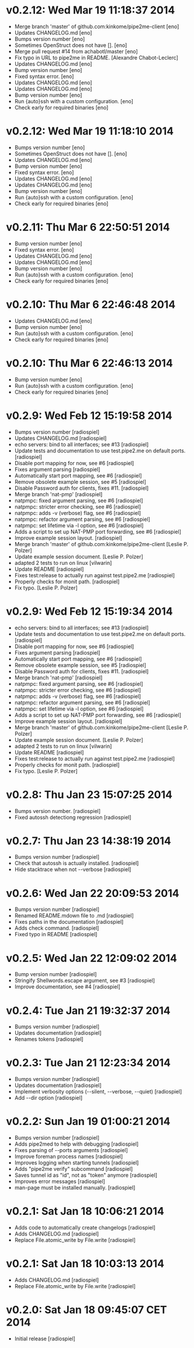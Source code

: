 # v0.2.12: Wed Mar 19 11:18:37 2014

- Merge branch 'master' of github.com:kinkome/pipe2me-client [eno]
- Updates CHANGELOG.md [eno]
- Bumps version number [eno]
- Sometimes OpenStruct does not have []. [eno]
- Merge pull request #14 from achabotl/master [eno]
- Fix typo in URL to pipe2me in README. [Alexandre Chabot-Leclerc]
- Updates CHANGELOG.md [eno]
- Bump version number [eno]
- Fixed syntax error. [eno]
- Updates CHANGELOG.md [eno]
- Updates CHANGELOG.md [eno]
- Bump version number [eno]
- Run {auto}ssh with a custom configuration. [eno]
- Check early for required binaries [eno]

# v0.2.12: Wed Mar 19 11:18:10 2014

- Bumps version number [eno]
- Sometimes OpenStruct does not have []. [eno]
- Updates CHANGELOG.md [eno]
- Bump version number [eno]
- Fixed syntax error. [eno]
- Updates CHANGELOG.md [eno]
- Updates CHANGELOG.md [eno]
- Bump version number [eno]
- Run {auto}ssh with a custom configuration. [eno]
- Check early for required binaries [eno]

# v0.2.11: Thu Mar  6 22:50:51 2014

- Bump version number [eno]
- Fixed syntax error. [eno]
- Updates CHANGELOG.md [eno]
- Updates CHANGELOG.md [eno]
- Bump version number [eno]
- Run {auto}ssh with a custom configuration. [eno]
- Check early for required binaries [eno]

# v0.2.10: Thu Mar  6 22:46:48 2014

- Updates CHANGELOG.md [eno]
- Bump version number [eno]
- Run {auto}ssh with a custom configuration. [eno]
- Check early for required binaries [eno]

# v0.2.10: Thu Mar  6 22:46:13 2014

- Bump version number [eno]
- Run {auto}ssh with a custom configuration. [eno]
- Check early for required binaries [eno]

# v0.2.9: Wed Feb 12 15:19:58 2014

- Bumps version number [radiospiel]
- Updates CHANGELOG.md [radiospiel]
- echo servers: bind to all interfaces; see #13 [radiospiel]
- Update tests and documentation to use test.pipe2.me on default ports. [radiospiel]
- Disable port mapping for now, see #6 [radiospiel]
- Fixes argument parsing [radiospiel]
- Automatically start port mapping, see #6 [radiospiel]
- Remove obsolete example session, see #5 [radiospiel]
- Disable Password auth for clients, fixes #11. [radiospiel]
- Merge branch 'nat-pmp' [radiospiel]
- natpmpc: fixed argument parsing, see #6 [radiospiel]
- natpmpc: stricter error checking, see #6 [radiospiel]
- natpmpc: adds -v (verbose) flag, see #6 [radiospiel]
- natpmpc: refactor argument parsing, see #6 [radiospiel]
- natpmpc: set lifetime via -l option, see #6 [radiospiel]
- Adds a script to set up NAT-PMP port forwarding, see #6 [radiospiel]
- Improve example session layout. [radiospiel]
- Merge branch 'master' of github.com:kinkome/pipe2me-client [Leslie P. Polzer]
- Update example session document. [Leslie P. Polzer]
- adapted 2 tests to run on linux [vilwarin]
- Update README [radiospiel]
- Fixes test:release to actually run against test.pipe2.me [radiospiel]
- Properly checks for monit path. [radiospiel]
- Fix typo. [Leslie P. Polzer]

# v0.2.9: Wed Feb 12 15:19:34 2014

- echo servers: bind to all interfaces; see #13 [radiospiel]
- Update tests and documentation to use test.pipe2.me on default ports. [radiospiel]
- Disable port mapping for now, see #6 [radiospiel]
- Fixes argument parsing [radiospiel]
- Automatically start port mapping, see #6 [radiospiel]
- Remove obsolete example session, see #5 [radiospiel]
- Disable Password auth for clients, fixes #11. [radiospiel]
- Merge branch 'nat-pmp' [radiospiel]
- natpmpc: fixed argument parsing, see #6 [radiospiel]
- natpmpc: stricter error checking, see #6 [radiospiel]
- natpmpc: adds -v (verbose) flag, see #6 [radiospiel]
- natpmpc: refactor argument parsing, see #6 [radiospiel]
- natpmpc: set lifetime via -l option, see #6 [radiospiel]
- Adds a script to set up NAT-PMP port forwarding, see #6 [radiospiel]
- Improve example session layout. [radiospiel]
- Merge branch 'master' of github.com:kinkome/pipe2me-client [Leslie P. Polzer]
- Update example session document. [Leslie P. Polzer]
- adapted 2 tests to run on linux [vilwarin]
- Update README [radiospiel]
- Fixes test:release to actually run against test.pipe2.me [radiospiel]
- Properly checks for monit path. [radiospiel]
- Fix typo. [Leslie P. Polzer]

# v0.2.8: Thu Jan 23 15:07:25 2014

- Bumps version number. [radiospiel]
- Fixed autossh detectiong regression [radiospiel]

# v0.2.7: Thu Jan 23 14:38:19 2014

- Bumps version number [radiospiel]
- Check that autossh is actually installed. [radiospiel]
- Hide stacktrace when not --verbose [radiospiel]

# v0.2.6: Wed Jan 22 20:09:53 2014

- Bumps version number [radiospiel]
- Renamed README.mdown file to .md [radiospiel]
- Fixes paths in the documentation [radiospiel]
- Adds check command. [radiospiel]
- Fixed typo in README [radiospiel]

# v0.2.5: Wed Jan 22 12:09:02 2014

- Bump version number [radiospiel]
- Stringify Shellwords.escape argument, see #3 [radiospiel]
- Improve documentation, see #4 [radiospiel]

# v0.2.4: Tue Jan 21 19:32:37 2014

- Bumps version number [radiospiel]
- Updates documentation [radiospiel]
- Renames tokens [radiospiel]

# v0.2.3: Tue Jan 21 12:23:34 2014

- Bumps version number [radiospiel]
- Updates documentation [radiospiel]
- Implement verbosity options (--silent, --verbose, --quiet) [radiospiel]
- Add --dir option [radiospiel]

# v0.2.2: Sun Jan 19 01:00:21 2014

- Bumps version number [radiospiel]
- Adds pipe2med to help with debugging [radiospiel]
- Fixes parsing of --ports arguments [radiospiel]
- Improve foreman process names [radiospiel]
- Improves logging when starting tunnels [radiospiel]
- Adds "pipe2me verify" subcommand [radiospiel]
- Saves tunnel id as "id", not as "token" anymore [radiospiel]
- Improves error messages [radiospiel]
- man-page must be installed manually. [radiospiel]

# v0.2.1: Sat Jan 18 10:06:21 2014

- Adds code to automatically create changelogs [radiospiel]
- Adds CHANGELOG.md [radiospiel]
- Replace File.atomic_write by File.write [radiospiel]

# v0.2.1: Sat Jan 18 10:03:13 2014

- Adds CHANGELOG.md [radiospiel]
- Replace File.atomic_write by File.write [radiospiel]

# v0.2.0: Sat Jan 18 09:45:07 CET 2014

- Initial release [radiospiel]


